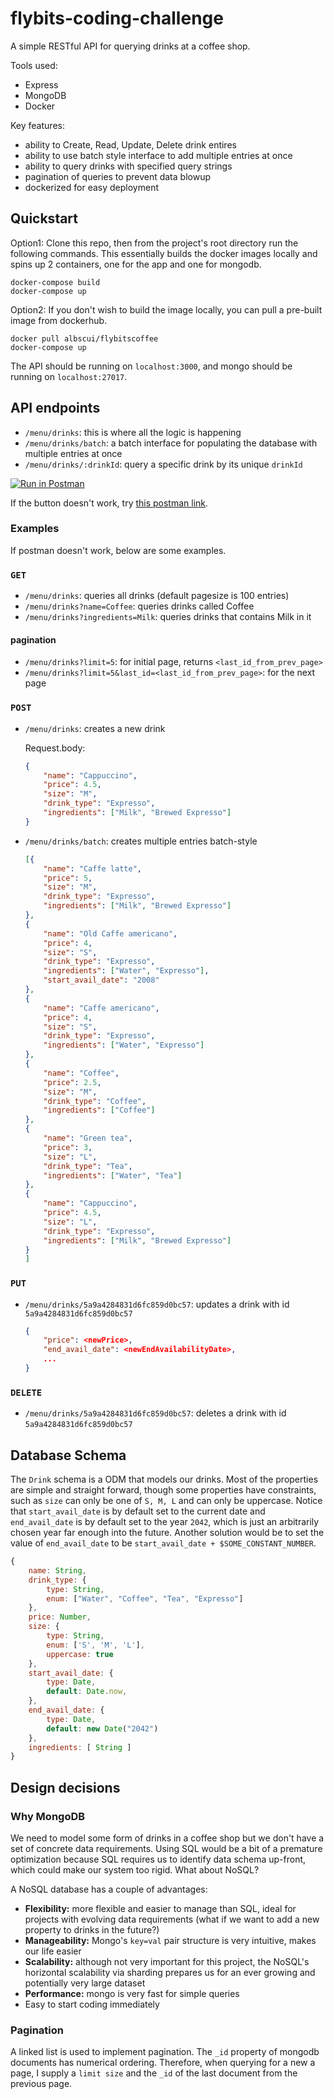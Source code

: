 # flybits-coding-challenge

A simple RESTful API for querying drinks at a coffee shop.

Tools used:

- Express
- MongoDB
- Docker

Key features:

- ability to Create, Read, Update, Delete drink entires
- ability to use batch style interface to add multiple entries at once
- ability to query drinks with specified query strings
- pagination of queries to prevent data blowup
- dockerized for easy deployment

## Quickstart

Option1: Clone this repo, then from the project's root directory run the following commands. This essentially builds the docker images locally and spins up 2 containers, one for the app and one for mongodb.

```shell
docker-compose build
docker-compose up
```

Option2: If you don't wish to build the image locally, you can pull a pre-built image from dockerhub.

```shell
docker pull albscui/flybitscoffee
docker-compose up
```

The API should be running on `localhost:3000`, and mongo should be running on `localhost:27017`.

## API endpoints

- `/menu/drinks`: this is where all the logic is happening
- `/menu/drinks/batch`: a batch interface for populating the database with multiple entries at once 
- `/menu/drinks/:drinkId`: query a specific drink by its unique `drinkId`

[![Run in Postman](https://run.pstmn.io/button.svg)](https://app.getpostman.com/run-collection/231df1f4f0af870017c6)

If the button doesn't work, try [this postman link](https://www.getpostman.com/collections/231df1f4f0af870017c6).

### Examples

If postman doesn't work, below are some examples.

### `GET`

- `/menu/drinks`: queries all drinks (default pagesize is 100 entries)
- `/menu/drinks?name=Coffee`: queries drinks called Coffee
- `/menu/drinks?ingredients=Milk`: queries drinks that contains Milk in it

#### pagination

- `/menu/drinks?limit=5`: for initial page, returns `<last_id_from_prev_page>`
- `/menu/drinks?limit=5&last_id=<last_id_from_prev_page>`: for the next page 

### `POST`

- `/menu/drinks`: creates a new drink

    Request.body:
    ```json
    {
        "name": "Cappuccino",
        "price": 4.5,
        "size": "M",
        "drink_type": "Expresso",
        "ingredients": ["Milk", "Brewed Expresso"]
    }
    ```
- `/menu/drinks/batch`: creates multiple entries batch-style
    ```json
    [{
        "name": "Caffe latte",
        "price": 5,
        "size": "M",
        "drink_type": "Expresso",
        "ingredients": ["Milk", "Brewed Expresso"]
    },
    {
        "name": "Old Caffe americano",
        "price": 4,
        "size": "S",
        "drink_type": "Expresso",
        "ingredients": ["Water", "Expresso"],
        "start_avail_date": "2008"
    },
    {
        "name": "Caffe americano",
        "price": 4,
        "size": "S",
        "drink_type": "Expresso",
        "ingredients": ["Water", "Expresso"]
    },
    {
        "name": "Coffee",
        "price": 2.5,
        "size": "M",
        "drink_type": "Coffee",
        "ingredients": ["Coffee"]
    },
    {
        "name": "Green tea",
        "price": 3,
        "size": "L",
        "drink_type": "Tea",
        "ingredients": ["Water", "Tea"]
    },
    {
        "name": "Cappuccino",
        "price": 4.5,
        "size": "L",
        "drink_type": "Expresso",
        "ingredients": ["Milk", "Brewed Expresso"]
    }
    ]
    ```

### `PUT`

- `/menu/drinks/5a9a4284831d6fc859d0bc57`: updates a drink with id `5a9a4284831d6fc859d0bc57`
    ```json
    {
        "price": <newPrice>,
        "end_avail_date": <newEndAvailabilityDate>,
        ...
    }
    ```

### `DELETE`

- `/menu/drinks/5a9a4284831d6fc859d0bc57`: deletes a drink with id `5a9a4284831d6fc859d0bc57`

## Database Schema

The `Drink` schema is a ODM that models our drinks. Most of the properties are simple and straight forward, though some properties have constraints, such as `size` can only be one of `S, M, L` and can only be uppercase. Notice that `start_avail_date` is by default set to the current date and `end_avail_date` is by default set to the year `2042`, which is just an arbitrarily chosen year far enough into the future. Another solution would be to set the value of `end_avail_date` to be `start_avail_date + $SOME_CONSTANT_NUMBER`.

```js
{
    name: String,
    drink_type: {
        type: String,
        enum: ["Water", "Coffee", "Tea", "Expresso"]
    },
    price: Number,
    size: {
        type: String,
        enum: ['S', 'M', 'L'],
        uppercase: true
    },
    start_avail_date: {
        type: Date,
        default: Date.now,
    },
    end_avail_date: {
        type: Date,
        default: new Date("2042")
    },
    ingredients: [ String ]
}
```

## Design decisions

### Why MongoDB

We need to model some form of drinks in a coffee shop but we don't have a set of concrete data requirements. Using SQL would be a bit of a premature optimization because SQL requires us to identify data schema up-front, which could make our system too rigid. What about NoSQL?

A NoSQL database has a couple of advantages:

- **Flexibility:** more flexible and easier to manage than SQL, ideal for projects with evolving data requirements (what if we want to add a new property to drinks in the future?)
- **Manageability:** Mongo's `key=val` pair structure is very intuitive, makes our life easier
- **Scalability:** although not very important for this project, the NoSQL's horizontal scalability via sharding prepares us for an ever growing and potentially very large dataset
- **Performance:** mongo is very fast for simple queries
- Easy to start coding immediately

### Pagination

A linked list is used to implement pagination. The `_id` property of mongodb documents has numerical ordering. Therefore, when querying for a new a page, I supply a `limit size` and the `_id` of the last document from the previous page.
